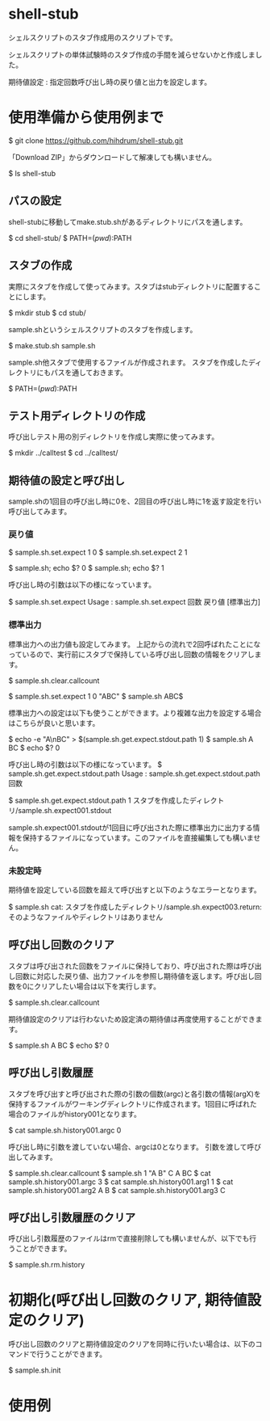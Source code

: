# shell-stub
シェルスクリプトのスタブ作成用のスクリプトです。

シェルスクリプトの単体試験時のスタブ作成の手間を減らせないかと作成しました。

期待値設定 : 指定回数呼び出し時の戻り値と出力を設定します。


# 使用準備から使用例まで

$ git clone https://github.com/hihdrum/shell-stub.git

「Download ZIP」からダウンロードして解凍しても構いません。

$ ls
shell-stub

## パスの設定

shell-stubに移動してmake.stub.shがあるディレクトリにパスを通します。

$ cd shell-stub/
$ PATH=$(pwd):$PATH

## スタブの作成

実際にスタブを作成して使ってみます。スタブはstubディレクトリに配置することにします。

$ mkdir stub
$ cd stub/

sample.shというシェルスクリプトのスタブを作成します。

$ make.stub.sh sample.sh

sample.sh他スタブで使用するファイルが作成されます。
スタブを作成したディレクトリにもパスを通しておきます。

$ PATH=$(pwd):$PATH

## テスト用ディレクトリの作成

呼び出しテスト用の別ディレクトリを作成し実際に使ってみます。

$ mkdir ../calltest
$ cd ../calltest/

## 期待値の設定と呼び出し
sample.shの1回目の呼び出し時に0を、2回目の呼び出し時に1を返す設定を行い呼び出してみます。

### 戻り値
$ sample.sh.set.expect 1 0
$ sample.sh.set.expect 2 1

$ sample.sh; echo $?
0
$ sample.sh; echo $?
1

呼び出し時の引数は以下の様になっています。

$ sample.sh.set.expect
Usage : sample.sh.set.expect 回数 戻り値 [標準出力]


### 標準出力
標準出力への出力値も設定してみます。
上記からの流れで2回呼ばれたことになっているので、実行前にスタブで保持している呼び出し回数の情報をクリアします。

$ sample.sh.clear.callcount

$ sample.sh.set.expect 1 0 "ABC"
$ sample.sh
ABC$

標準出力への設定は以下も使うことができます。より複雑な出力を設定する場合はこちらが良いと思います。

$ echo -e "A\nBC" > $(sample.sh.get.expect.stdout.path 1)
$ sample.sh
A
BC
$ echo $?
0

呼び出し時の引数は以下の様になっています。
$ sample.sh.get.expect.stdout.path
Usage : sample.sh.get.expect.stdout.path 回数

$ sample.sh.get.expect.stdout.path 1
スタブを作成したディレクトリ/sample.sh.expect001.stdout

sample.sh.expect001.stdoutが1回目に呼び出された際に標準出力に出力する情報を保持するファイルになっています。このファイルを直接編集しても構いません。

### 未設定時

期待値を設定している回数を超えて呼び出すと以下のようなエラーとなります。

$ sample.sh
cat: スタブを作成したディレクトリ/sample.sh.expect003.return: そのようなファイルやディレクトリはありません

## 呼び出し回数のクリア
スタブは呼び出された回数をファイルに保持しており、呼び出された際は呼び出し回数に対応した戻り値、出力ファイルを参照し期待値を返します。呼び出し回数を0にクリアしたい場合は以下を実行します。

$ sample.sh.clear.callcount

期待値設定のクリアは行わないため設定済の期待値は再度使用することができます。

$ sample.sh
A
BC
$ echo $?
0


## 呼び出し引数履歴
スタブを呼び出すと呼び出された際の引数の個数(argc)と各引数の情報(argX)を保持するファイルがワーキングディレクトリに作成されます。1回目に呼ばれた場合のファイルがhistory001となります。

$ cat sample.sh.history001.argc
0

呼び出し時に引数を渡していない場合、argcは0となります。
引数を渡して呼び出してみます。

$ sample.sh.clear.callcount
$ sample.sh 1 "A B" C
A
BC
$ cat sample.sh.history001.argc
3
$ cat sample.sh.history001.arg1
1
$ cat sample.sh.history001.arg2
A B
$ cat sample.sh.history001.arg3
C

## 呼び出し引数履歴のクリア
呼び出し引数履歴のファイルはrmで直接削除しても構いませんが、以下でも行うことができます。

$ sample.sh.rm.history

# 初期化(呼び出し回数のクリア, 期待値設定のクリア)
呼び出し回数のクリアと期待値設定のクリアを同時に行いたい場合は、以下のコマンドで行うことができます。

$ sample.sh.init


# 使用例

